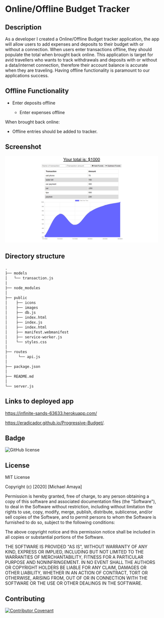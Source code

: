 # Online/Offline Budget Tracker

## Description
As a developer I created a Online/Offline Budget tracker application, the app will allow users to add expenses and deposits to their budget with or without a connection. When users enter transactions offline, they should populate the total when brought back online. This application is target for avid travellers who wants to track withdrawals and deposits with or without a data/internet connection, therefore their account balance is accurate when they are traveling. Having offline functionality is paramount to our applications success.

## Offline Functionality
* Enter deposits offline

  * Enter expenses offline

When brought back online:

  * Offline entries should be added to tracker.

## Screenshot 
<img src ="./public/images/screenshot.png" width="500">

## Directory structure
```
.
├── models
│   └── transaction.js
|
├── node_modules
│ 
├── public
│    ├── icons
│    ├── images
│    ├── db.js
│    ├── index.html 
│    ├── index.js
│    ├── index.html
│    ├── manifest.webmanifest
│    ├── service-worker.js
│    └── styles.css
│
├── routes
│     └── api.js 
│
├── package.json
│
├── README.md
│
└── server.js    
```

## Links to deployed app
https://infinite-sands-63633.herokuapp.com/

https://eradicador.github.io/Progressive-Budget/.

## Badge
![GitHub license](https://img.shields.io/badge/license-MIT-brightgreen)

## License

MIT License

Copyright (c) [2020] [Michael Amaya]

Permission is hereby granted, free of charge, to any person obtaining a copy
of this software and associated documentation files (the "Software"), to deal
in the Software without restriction, including without limitation the rights
to use, copy, modify, merge, publish, distribute, sublicense, and/or sell
copies of the Software, and to permit persons to whom the Software is
furnished to do so, subject to the following conditions:

The above copyright notice and this permission notice shall be included in all
copies or substantial portions of the Software.

THE SOFTWARE IS PROVIDED "AS IS", WITHOUT WARRANTY OF ANY KIND, EXPRESS OR
IMPLIED, INCLUDING BUT NOT LIMITED TO THE WARRANTIES OF MERCHANTABILITY,
FITNESS FOR A PARTICULAR PURPOSE AND NONINFRINGEMENT. IN NO EVENT SHALL THE
AUTHORS OR COPYRIGHT HOLDERS BE LIABLE FOR ANY CLAIM, DAMAGES OR OTHER
LIABILITY, WHETHER IN AN ACTION OF CONTRACT, TORT OR OTHERWISE, ARISING FROM,
OUT OF OR IN CONNECTION WITH THE SOFTWARE OR THE USE OR OTHER DEALINGS IN THE
SOFTWARE.

## Contributing
[![Contributor Covenant](https://img.shields.io/badge/Contributor%20Covenant-v2.0%20adopted-ff69b4.svg)](code_of_conduct.md)